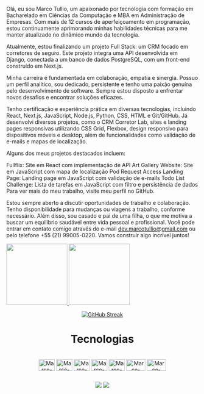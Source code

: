 Olá, eu sou Marco Tullio, um apaixonado por tecnologia com formação em Bacharelado em Ciências da Computação e MBA em Administração de Empresas. Com mais de 12 cursos de aperfeiçoamento em programação, estou continuamente aprimorando minhas habilidades técnicas para me manter atualizado no dinâmico mundo da tecnologia.

Atualmente, estou finalizando um projeto Full Stack: um CRM focado em corretores de seguro. Este projeto integra uma API desenvolvida em Django, conectada a um banco de dados PostgreSQL, com um front-end construído em Next.js.

Minha carreira é fundamentada em colaboração, empatia e sinergia. Possuo um perfil analítico, sou dedicado, persistente e tenho uma paixão genuína pelo desenvolvimento de software. Sempre estou disposto a enfrentar novos desafios e encontrar soluções eficazes.

Tenho certificação e experiência prática em diversas tecnologias, incluindo React, Next.js, JavaScript, Node.js, Python, CSS, HTML e Git/GitHub. Já desenvolvi diversos projetos, como o CRM Corretor Lab, sites e landing pages responsivas utilizando CSS Grid, Flexbox, design responsivo para dispositivos móveis e desktop, além de funcionalidades como validação de e-mails e mapas de localização.

Alguns dos meus projetos destacados incluem:

Fullflix: Site em React com implementação de API
Art Gallery Website: Site em JavaScript com mapa de localização
Pod Request Access Landing Page: Landing page em JavaScript com validação de e-mails
Todo List Challenge: Lista de tarefas em JavaScript com filtro e persistência de dados
Para ver mais do meu trabalho, visite meu perfil no GitHub.

Estou sempre aberto a discutir oportunidades de trabalho e colaboração. Tenho disponibilidade para mudanças ou viagens a trabalho, conforme necessário. Além disso, sou casado e pai de uma filha, o que me motiva a buscar um equilíbrio saudável entre vida pessoal e profissional. Você pode entrar em contato comigo através do e-mail dev.marcotullio@gmail.com ou pelo telefone +55 (21) 99005-0220. Vamos construir algo incrível juntos!

<div style="display: inline" align="center" >
  <a href="https://github.com/MarcoFranca">
  <img height="160em" src="https://github-readme-stats.vercel.app/api?username=MarcoFranca&show_icons=true&theme=dracula&include_all_commits=true&count_private=true"/>
  <img height="160em" src="https://github-readme-stats.vercel.app/api/top-langs/?username=MarcoFranca&layout=compact&langs_count=7&theme=dracula"/>
</div>

<div align="center" width ="160em" height="160em">

[![GitHub Streak](https://github-readme-streak-stats.herokuapp.com/?user=MarcoFranca&theme=dark)](https://git.io/streak-stats)
  
  <h1>Tecnologias</h1>

</div>

<div align="center" style="display: inline_block"><br>
  <img align="center" alt="Marco-REACT" height="30" width="42" src="https://cdn.jsdelivr.net/gh/devicons/devicon/icons/react/react-original.svg" />
  <img align="center" alt="Marco-Js" height="30" width="42" src="https://cdn.jsdelivr.net/gh/devicons/devicon/icons/javascript/javascript-original.svg"/>
  <img align="center" alt="Marco-CSS" height="30" width="42" src="https://cdn.jsdelivr.net/gh/devicons/devicon/icons/css3/css3-plain.svg">
  <img align="center" alt="Marco-HTML" height="30" width="42" src="https://cdn.jsdelivr.net/gh/devicons/devicon/icons/html5/html5-plain.svg">
  <img align="center" alt="Marco-GIT" height="30" width="42" src="https://cdn.jsdelivr.net/gh/devicons/devicon/icons/git/git-plain.svg">
  <img align="center" alt="Marco-MONGO" height="30" width="50" src="https://cdn.jsdelivr.net/gh/devicons/devicon/icons/mongodb/mongodb-original-wordmark.svg" />
  <img align="center" alt="Marco-NODE" height="30" width="50" src="https://cdn.jsdelivr.net/gh/devicons/devicon/icons/nodejs/nodejs-original.svg" />
  
          
</div>

 ##
 
<div align="center"> 
  <a href = "mailto:dev.marcotullio@gmail.com"><img src="https://img.shields.io/badge/-Gmail-%23333?style=for-the-badge&logo=gmail&logoColor=white" target="_blank"></a>
  <a href="https://www.linkedin.com/in/marco-franca" target="_blank"><img src="https://img.shields.io/badge/-LinkedIn-%230077B5?style=for-the-badge&logo=linkedin&logoColor=white" target="_blank"></a> 
 
 
 
</div>
